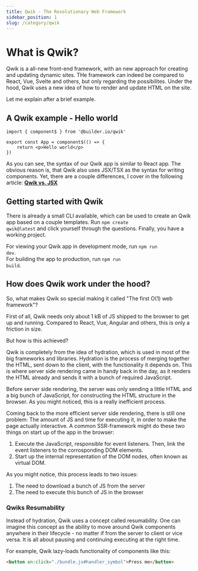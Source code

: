 ```yaml
---
title: Qwik - The Revolutionary Web Framework
sidebar_position: 1
slug: /category/qwik
---
```


# What is Qwik?

Qwik is a all-new front-end framework, with an new approach for creating and updating dynamic sites.
THe framework can indeed be compared to React, Vue, Svelte and others, but only regarding the possibilites.
Under the hood, Qwik uses a new idea of how to render and update HTML on the site.

Let me explain after a brief example.

## A Qwik example - Hello world

```tsx
import { component$ } from '@builder.io/qwik'

export const App = component$(() => {
	return <p>Hello world</p>
})
```

As you can see, the syntax of our Qwik app is similar to React app.
The obvious reason is, that Qwik also uses JSX/TSX as the syntax for writing components.
Yet, there are a couple differences, I cover in the following article: **[Qwik vs. JSX](/qwik/qwik-vs-jsx)**

## Getting started with Qwik

There is already a small CLI available, which can be used to create an Qwik app based on a couple templates.
Run <code>npm create qwik@latest</code> and click yourself through the questions. Finally, you have a working
project.

For viewing your Qwik app in development mode, run <code>npm run dev</code>. <br/>
For building the app to production, run <code>npm run build</code>.

## How does Qwik work under the hood?

So, what makes Qwik so special making it called "The first O(1) web framework"?

First of all, Qwik needs only about 1 kB of JS shipped to the browser to get up and running.
Compared to React, Vue, Angular and others, this is only a friction in size.

But how is this achieved?

Qwik is completely from the idea of hydration, which is used in most of the big frameworks and libraries.
Hydration is the process of merging together the HTML, sent down to the client, with the functionality it depends on. This is where
server side rendering came in handy back in the day, as it renders the HTML already and sends it with a bunch of required JavaScript.

Before server side rendering, the server was only sending a little HTML and a big bunch of JavaScript, for constructing the HTML structure
in the browser. As you might noticed, this is a really inefficient process.

Coming back to the more efficient server side rendering, there is still one problem: The amount of JS and time for executing it, in
order to make the page actually interactive. A common SSR-framework might do these two things on start up of the app in the browser:

1. Execute the JavaScript, responsible for event listeners. Then, link the event listeners to the corrosponding DOM elements.
2. Start up the internal representation of the DOM nodes, often known as virtual DOM.

As you might notice, this process leads to two issues:

1. The need to download a bunch of JS from the server
2. The need to execute this bunch of JS in the browser

### Qwiks Resumability

Instead of hydration, Qwik uses a concept called resumability.
One can imagine this concept as the ability to move around Qwik components anywhere in their lifecycle - no
matter if from the server to client or vice versa. It is all about pausing and continuing executing at the right time.

For example, Qwik lazy-loads functionality of components like this:

```html
<button on:click="./bundle.js#handler_symbol">Press me</button>
```

<script type="application/ld+json" dangerouslySetInnerHTML={{__html: 
` 
{
  "@context": "https://schema.org",
  "@type": "FAQPage",
  "mainEntity": [
    {
      "@type": "Question",
      "name": "What is Qwik?",
      "acceptedAnswer": {
        "@type": "Answer",
        "text": "Qwik is a novel front-end framework designed for creating and updating dynamic websites. The framework can be compared to other similar ones like React, Vue, Svelte, etc. However, Qwik introduces a unique approach for rendering and updating HTML on the site, which sets it apart. For example, it uses JSX/TSX syntax for writing components, similar to React. Qwik is also remarkably efficient, requiring only about 1 kB of JavaScript to start running in the browser. This is achieved by replacing the traditional hydration process used in many large frameworks with a concept known as resumability. This concept essentially allows Qwik components to pause and continue executing at the right time in their lifecycle, whether that's from the server to the client or vice versa."
      }
    },
    {
      "@type": "Question",
      "name": "How to get started with Qwik?",
      "acceptedAnswer": {
        "@type": "Answer",
        "text": "To get started with Qwik, you can use its CLI to create an app based on a few available templates. Run npm create qwik@latest and follow the prompts to set up your project. To view your Qwik app in development mode, run npm run dev. To build the app for production, run npm run build."
      }
    }
  ]
}

`}}></script>